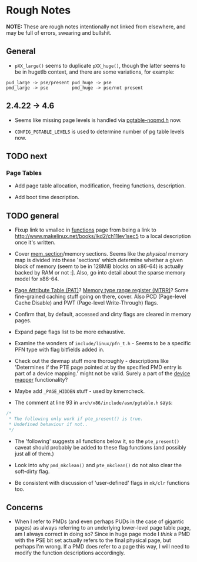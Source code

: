 # Rough Notes

__NOTE:__ These are rough notes intentionally not linked from elsewhere, and may
be full of errors, swearing and bullshit.

## General

* `pXX_large()` seems to duplicate `pXX_huge()`, though the latter seems to be
  in hugetlb context, and there are some variations, for example:

```
pud_large -> pse/present pud_huge -> pse
pmd_large -> pse         pmd_huge -> pse/not present
```

## 2.4.22 -> 4.6

* Seems like missing page levels is handled via
  [pgtable-nopmd.h][pgtable-nopmd.h] now.

* `CONFIG_PGTABLE_LEVELS` is used to determine number of pg table levels now.

## TODO next

### Page Tables

* Add page table allocation, modification, freeing functions, description.

* Add boot time description.

## TODO general

* Fixup link to vmalloc in [functions](./funcs.md) page from being a link to
  http://www.makelinux.net/books/lkd2/ch11lev1sec5 to a local description once
  it's written.

* Cover [mem_section][mem_section]/memory sections. Seems like the _physical_
  memory map is divided into these 'sections' which determine whether a given
  block of memory (seem to be in 128MiB blocks on x86-64) is actually backed by
  RAM or not :]. Also, go into detail about the sparse memory model for x86-64.

* [Page Attribute Table (PAT)][pat]? [Memory type range register (MTRR)][mtrr]?
  Some fine-grained caching stuff going on there, cover. Also PCD (Page-level
  Cache Disable) and PWT (Page-level Write-Through) flags.

* Confirm that, by default, accessed and dirty flags are cleared in memory
  pages.

* Expand page flags list to be more exhaustive.

* Examine the wonders of `include/linux/pfn_t.h` - Seems to be a specific PFN
  type with flag bitfields added in.

* Check out the devmap stuff more thoroughly - descriptions like 'Determines if
  the PTE page pointed at by the specified PMD entry is part of a device
  mapping.' might not be valid. Surely a part of the
  [device mapper][device-mapper] functionality?

* Maybe add `_PAGE_HIDDEN` stuff - used by kmemcheck.

* The comment at line 93 in `arch/x86/include/asm/pgtable.h` says:

```c
/*
 * The following only work if pte_present() is true.
 * Undefined behaviour if not..
 */
```

* The 'following' suggests all functions below it, so the `pte_present()` caveat
  should probably be added to these flag functions (and possibly just all of
  them.)

* Look into why `pmd_mkclean()` and `pte_mkclean()` do not also clear the
  soft-dirty flag.

* Be consistent with discussion of 'user-defined' flags in `mk/clr` functions
  too.

## Concerns

* When I refer to PMDs (and even perhaps PUDs in the case of gigantic pages) as
  always referring to an underlying lower-level page table page, am I always
  correct in doing so? Since in huge page mode I _think_ a PMD with the PSE bit
  set actually refers to the final physical page, but perhaps I'm wrong. If a
  PMD does refer to a page this way, I will need to modify the function
  descriptions accordingly.

[PFN_PHYS]:https://github.com/torvalds/linux/blob/v4.6/include/linux/pfn.h#L20
[pgtable-nopmd.h]:https://github.com/torvalds/linux/blob/v4.6/include/asm-generic/pgtable-nopmd.h
[mem_section]:https://github.com/torvalds/linux/blob/v4.6/include/linux/mmzone.h#L1040
[pat]:https://en.wikipedia.org/wiki/Page_attribute_table
[mtrr]:https://en.wikipedia.org/wiki/Memory_type_range_register
[device-mapper]:https://en.wikipedia.org/wiki/Device_mapper
